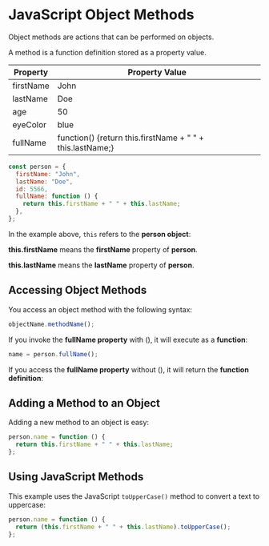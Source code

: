 # JavaScript Object Methods

Object methods are actions that can be performed on objects.

A method is a function definition stored as a property value.

| Property  | Property Value                                            |
| --------- | --------------------------------------------------------- |
| firstName | John                                                      |
| lastName  | Doe                                                       |
| age       | 50                                                        |
| eyeColor  | blue                                                      |
| fullName  | function() {return this.firstName + " " + this.lastName;} |

```js
const person = {
  firstName: "John",
  lastName: "Doe",
  id: 5566,
  fullName: function () {
    return this.firstName + " " + this.lastName;
  },
};
```

In the example above, `this` refers to the **person object**:

**this.firstName** means the **firstName** property of **person**.

**this.lastName** means the **lastName** property of **person**.

## Accessing Object Methods

You access an object method with the following syntax:

```js
objectName.methodName();
```

If you invoke the **fullName property** with (), it will execute as a **function**:

```js
name = person.fullName();
```

If you access the **fullName property** without (), it will return the **function definition**:

## Adding a Method to an Object

Adding a new method to an object is easy:

```js
person.name = function () {
  return this.firstName + " " + this.lastName;
};
```

## Using JavaScript Methods

This example uses the JavaScript `toUpperCase()` method to convert a text to uppercase:

```js
person.name = function () {
  return (this.firstName + " " + this.lastName).toUpperCase();
};
```
